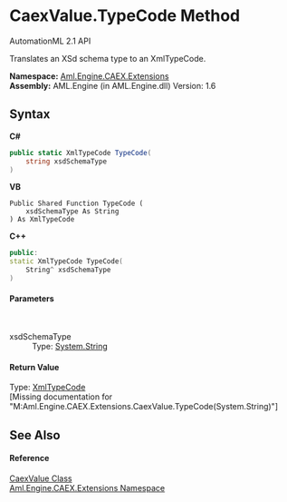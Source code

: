 # CaexValue.TypeCode Method 
AutomationML 2.1 API 

Translates an XSd schema type to an XmlTypeCode.

**Namespace:**&nbsp;<a href="N_Aml_Engine_CAEX_Extensions">Aml.Engine.CAEX.Extensions</a><br />**Assembly:**&nbsp;AML.Engine (in AML.Engine.dll) Version: 1.6

## Syntax

**C#**<br />
``` C#
public static XmlTypeCode TypeCode(
	string xsdSchemaType
)
```

**VB**<br />
``` VB
Public Shared Function TypeCode ( 
	xsdSchemaType As String
) As XmlTypeCode
```

**C++**<br />
``` C++
public:
static XmlTypeCode TypeCode(
	String^ xsdSchemaType
)
```


#### Parameters
&nbsp;<dl><dt>xsdSchemaType</dt><dd>Type: <a href="https://docs.microsoft.com/dotnet/api/system.string" target="_parent" rel="noopener noreferrer">System.String</a><br /></dd></dl>

#### Return Value
Type: <a href="https://docs.microsoft.com/dotnet/api/system.xml.schema.xmltypecode" target="_parent" rel="noopener noreferrer">XmlTypeCode</a><br />\[Missing <returns> documentation for "M:Aml.Engine.CAEX.Extensions.CaexValue.TypeCode(System.String)"\]

## See Also


#### Reference
<a href="T_Aml_Engine_CAEX_Extensions_CaexValue">CaexValue Class</a><br /><a href="N_Aml_Engine_CAEX_Extensions">Aml.Engine.CAEX.Extensions Namespace</a><br />